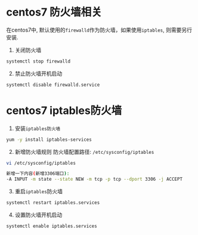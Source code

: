 # centos7 防火墙相关

在centos7中, 默认使用的`firewalld`作为防火墙，如果使用`iptables`, 则需要另行安装.

1. 关闭防火墙
```sh
systemctl stop firewalld
```

2. 禁止防火墙开机启动
```sh
systemctl disable firewalld.service
```

# centos7 iptables防火墙
1. 安装`iptables防火墙`
```sh
yum -y install iptables-services
```

2. 新增防火墙规则
防火墙配置路径: `/etc/sysconfig/iptables`
```sh
vi /etc/sysconfig/iptables

新增一下内容(新增3306端口):
-A INPUT -m state --state NEW -m tcp -p tcp --dport 3306 -j ACCEPT
```

3. 重启`iptables`防火墙
```sh
systemctl restart iptables.services
```

4. 设置防火墙开机启动
```sh
systemctl enable iptables.services
```
